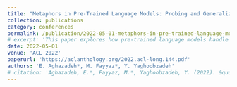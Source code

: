 ```yaml
---
title: "Metaphors in Pre-Trained Language Models: Probing and Generalization Across Datasets and Languages"
collection: publications
category: conferences
permalink: /publication/2022-05-01-metaphors-in-pre-trained-language-models
# excerpt: 'This paper explores how pre-trained language models handle metaphorical language across different datasets and languages.'
date: 2022-05-01
venue: 'ACL 2022'
paperurl: 'https://aclanthology.org/2022.acl-long.144.pdf'
authors: 'E. Aghazadeh*, M. Fayyaz*, Y. Yaghoobzadeh'
# citation: 'Aghazadeh, E.*, Fayyaz, M.*, Yaghoobzadeh, Y. (2022). &quot;Metaphors in Pre-Trained Language Models: Probing and Generalization Across Datasets and Languages.&quot; <i>ACL 2022</i>. *Equal contribution'
---
```


<!-- This paper explores how pre-trained language models handle metaphorical language across different datasets and languages through comprehensive probing analysis.  -->